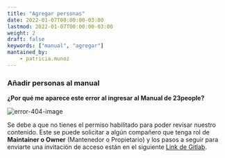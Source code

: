 ```yaml
---
title: "Agregar personas"
date: 2022-01-07T00:00:00-03:00
lastmod: 2022-01-07T00:00:00-03:00
weight: 2
draft: false
keywords: ["manual", "agregar"]
mantained_by:
    - patricia.munoz
---
```


### Añadir personas al manual

**¿Por qué me aparece este error al ingresar al Manual de 23people?**

![error-404-image](../../../images/error_404.png)

Se debe a que no tienes el permiso habilitado para poder revisar nuestro contenido. Este se puede solicitar a algún compañero que tenga rol de **Maintainer o Owner** (Mantenedor o Propietario) y los pasos a seguir para enviarte una invitación de acceso están en el siguiente [Link de Gitlab](https://docs.gitlab.com/ee/user/project/members/index.html).
